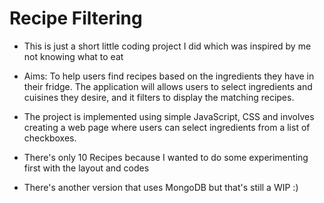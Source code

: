 #  Recipe Filtering 

- This is just a short little coding project I did which was inspired by me not knowing what to eat

- Aims: To help users find recipes based on the ingredients they have in their fridge. The application will allows users to select ingredients and cuisines they desire, and it filters to display the matching recipes.

- The project is implemented using simple JavaScript, CSS and involves creating a web page where users can select ingredients from a list of checkboxes.

- There's only 10 Recipes because I wanted to do some experimenting first with the layout and codes


- There's another version that uses MongoDB but that's still a WIP :)
